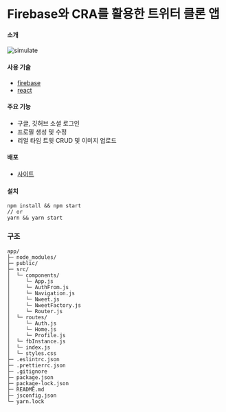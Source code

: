 # Firebase와 CRA를 활용한 트위터 클론 앱

#### 소개

![simulate](https://user-images.githubusercontent.com/58724686/111955184-85877100-8b2c-11eb-9273-e757bea079db.gif)

#### 사용 기술

-   [firebase](https://firebase.google.com/)
-   [react](https://reactjs.org/)

#### 주요 기능

-   구글, 깃허브 소셜 로그인
-   프로필 생성 및 수정
-   리얼 타임 트윗 CRUD 및 이미지 업로드

#### 배포

-   [사이트](https://DevYuns.github.io/twitter-clone)

#### 설치

```
npm install && npm start
// or
yarn && yarn start
```

### 구조

```text
app/
├─ node_modules/
├─ public/
├─ src/
│  └─ components/
│     └─ App.js
│     └─ AuthFrom.js
│     └─ Navigation.js
│     └─ Nweet.js
│     └─ NweetFactory.js
│     └─ Router.js
│  └─ routes/
│     └─ Auth.js
│     └─ Home.js
│     └─ Profile.js
│  └─ fbInstance.js
│  └─ index.js
│  └─ styles.css
├─ .eslintrc.json
├─ .prettierrc.json
├─ .gitignore
├─ package.json
├─ package-lock.json
├─ README.md
├─ jsconfig.json
└─ yarn.lock
```
